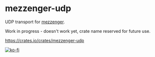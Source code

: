 # mezzenger-udp

UDP transport for [mezzenger](https://github.com/zduny/mezzenger).

Work in progress - doesn't work yet, crate name reserved for future use.

https://crates.io/crates/mezzenger-udp

[![ko-fi](https://ko-fi.com/img/githubbutton_sm.svg)](https://ko-fi.com/O5O31JYZ4)
